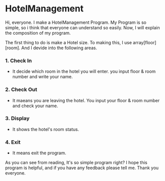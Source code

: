  HotelManagement
 ===============
 Hi, everyone. I make a HotelManagement Program. My Program is so simple, so i think that everyone can understand so easily. Now, I will explain the composition of my program.
 
 The first thing to do is make a Hotel size. To making this, I use array[floor][room].
 And I devide into the following areas.
 ### 1. Check In
  * It decide which room in the hotel you will enter. you input floor & room number and write your name. 
  
 ### 2. Check Out
  * It maeans you are leaving the hotel. You input your floor & room number and check your name.
 
 ### 3. Display
  * It shows the hotel's room status.
  
 ### 4. Exit
  * It means exit the program.
  
  As you can see from reading, It's so simple program right? I hope this program is helpful, and if you have any feedback please tell me.
  Thank you everyone.
